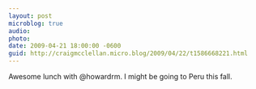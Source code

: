 ```yaml
---
layout: post
microblog: true
audio: 
photo: 
date: 2009-04-21 18:00:00 -0600
guid: http://craigmcclellan.micro.blog/2009/04/22/t1586668221.html
---
```

Awesome lunch with @howardrm.  I might be going to Peru this fall.
